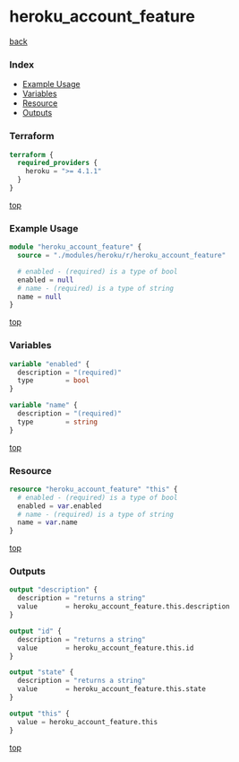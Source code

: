 # heroku_account_feature

[back](../heroku.md)

### Index

- [Example Usage](#example-usage)
- [Variables](#variables)
- [Resource](#resource)
- [Outputs](#outputs)

### Terraform

```terraform
terraform {
  required_providers {
    heroku = ">= 4.1.1"
  }
}
```

[top](#index)

### Example Usage

```terraform
module "heroku_account_feature" {
  source = "./modules/heroku/r/heroku_account_feature"

  # enabled - (required) is a type of bool
  enabled = null
  # name - (required) is a type of string
  name = null
}
```

[top](#index)

### Variables

```terraform
variable "enabled" {
  description = "(required)"
  type        = bool
}

variable "name" {
  description = "(required)"
  type        = string
}
```

[top](#index)

### Resource

```terraform
resource "heroku_account_feature" "this" {
  # enabled - (required) is a type of bool
  enabled = var.enabled
  # name - (required) is a type of string
  name = var.name
}
```

[top](#index)

### Outputs

```terraform
output "description" {
  description = "returns a string"
  value       = heroku_account_feature.this.description
}

output "id" {
  description = "returns a string"
  value       = heroku_account_feature.this.id
}

output "state" {
  description = "returns a string"
  value       = heroku_account_feature.this.state
}

output "this" {
  value = heroku_account_feature.this
}
```

[top](#index)